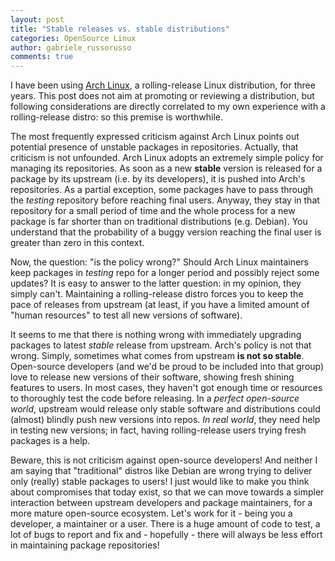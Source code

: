 ```yaml
---
layout: post
title: "Stable releases vs. stable distributions"
categories: OpenSource Linux
author: gabriele_russorusso
comments: true
---
```


I have been using [Arch Linux](www.archlinux.org), a rolling-release Linux
distribution, for three years. This post does not aim at promoting or
reviewing a distribution, but following considerations are directly correlated
to my own experience with a rolling-release distro: so this premise is worthwhile.

The most frequently expressed criticism against Arch Linux points out
potential presence of unstable packages in repositories. Actually, that 
criticism is not unfounded. Arch Linux adopts an extremely simple policy for
managing its repositories. As soon as a new **stable** version is released
for a package by its upstream (i.e. by its developers), it is pushed into
Arch's repositories. As a partial exception, some packages have to pass through
the *testing* repository before reaching final users. Anyway, they stay in that
repository for a small period of time and the whole process for a new package
is far shorter than on traditional distributions (e.g. Debian).
You understand that the probability of a buggy version reaching the final user
is greater than zero in this context.

Now, the question: "is the policy wrong?" Should Arch Linux maintainers keep
packages in *testing* repo for a longer period and possibly reject some 
updates? It is easy to answer to the latter question: in my opinion, they simply
can't. Maintaining a rolling-release distro forces you to keep the pace of
releases from upstream (at least, if you have a limited amount of "human
		resources" to test all new versions of software).

It seems to me that there is nothing wrong with immediately upgrading 
packages to latest *stable* release from upstream. Arch's policy is not that
wrong. Simply, sometimes what comes
from upstream **is not so stable**. Open-source developers (and we'd be proud to be
included into that group) love to release new versions of their software, 
     showing fresh shining features to users. In most cases, they haven't got
enough time or resources to thoroughly test the code before releasing. In a
*perfect open-source world*, upstream would release only stable software
and distributions could (almost) blindly push new versions into repos. *In
real world*, they need help in testing new versions; in fact, having rolling-release
users trying fresh packages is a help.

Beware, this is not criticism against open-source developers! And neither I
am saying that "traditional" distros like Debian are wrong trying to deliver
only (really) stable packages to users! I just would like to make you think
about compromises that today exist, so that we can move towards a simpler interaction
between upstream developers and package maintainers, for a more mature
open-source ecosystem. Let's work for it - being you a developer, a maintainer
or a user. There is a huge amount of code to test, a lot of bugs to report and
fix and - hopefully - there will always be less effort in maintaining package
repositories!
